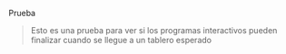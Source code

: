Prueba

> Esto es una prueba para ver si los programas interactivos pueden finalizar cuando se llegue a un tablero esperado